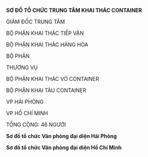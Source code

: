 **SƠ ĐỒ TỔ CHỨC TRUNG TÂM KHAI THÁC CONTAINER**

GIÁM ĐỐC TRUNG TÂM

BỘ PHẬN KHAI THÁC TIẾP VẬN

BỘ PHẬN KHAI THÁC HÀNG HÓA

BỘ PHẬN

THƯƠNG VỤ

BỘ PHẬN KHAI THÁC VỎ CONTAINER

BỘ PHẬN KHAI TÀU CONTAINER

VP HẢI PHÒNG

VP HỒ CHÍ MINH

TỔNG CỘNG: 46 NGƯỜI

**Sơ đồ tổ chức Văn phòng đại diện Hải Phòng**

**Sơ đồ tổ chức Văn phòng đại diện Hồ Chí Minh**
